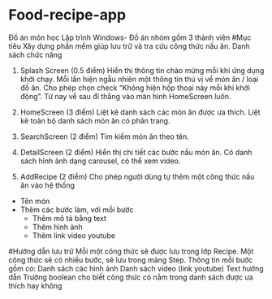 # Food-recipe-app
Đồ án môn học Lập trình Windows- Đồ án nhóm gồm 3 thành viên
#Mục tiêu 
Xây dựng phần mềm giúp lưu trữ và tra cứu công thức nấu ăn.
Danh sách chức năng

1. Splash Screen (0.5 điểm)
Hiển thị thông tin chào mừng mỗi khi ứng dụng khởi chạy.
Mỗi lần hiện ngẫu nhiên một thông tin thú vị về món ăn / loại đồ ăn.
Cho phép chọn check “Không hiện hộp thoại này mỗi khi khởi động”. Từ nay về sau đi thẳng vào màn hình HomeScreen luôn.

2. HomeScreen (3 điểm)
Liệt kê danh sách các món ăn được ưa thích.
Liệt kê toàn bộ danh sách món ăn có phân trang.

3. SearchScreen (2 điểm)
Tìm kiếm món ăn theo tên.

4. DetailScreen (2 điểm)
Hiển thị chi tiết các bước nấu món ăn.
Có danh sách hình ảnh dạng carousel, có thể xem video.

5. AddRecipe (2 điểm)
Cho phép người dùng tự thêm một công thức nấu ăn vào hệ thống
 - Tên món
 - Thêm các bước làm, với mỗi bước
    + Thêm mô tả bằng text
    + Thêm hình ảnh
    + Thêm link video youtube

#Hướng dẫn lưu trữ 
Mỗi một công thức sẽ được lưu trong lớp Recipe.
Một công thức sẽ có nhiều bước, sẽ lưu trong mảng Step.
Thông tin mỗi bước gồm có:
	Danh sách các hình ảnh
	Danh sách video (link youtube)
	Text hướng dẫn
Trường boolean cho biết công thức có nằm trong danh sách được ưa thích hay không
